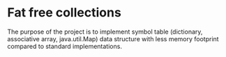 # Fat free collections

The purpose of the project is to implement symbol table (dictionary, associative array, java.util.Map) data structure
with less memory footprint compared to standard implementations.



